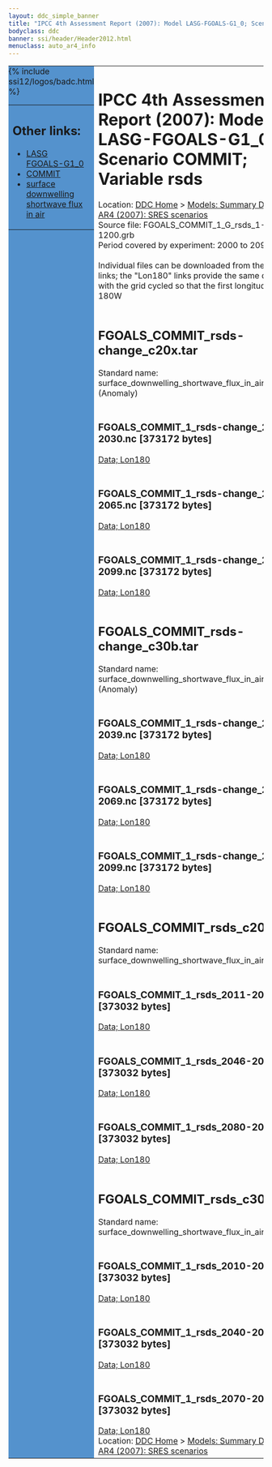 ```yaml
---
layout: ddc_simple_banner
title: "IPCC 4th Assessment Report (2007): Model LASG-FGOALS-G1_0; Scenario COMMIT; Variable rsds"
bodyclass: ddc
banner: ssi/header/Header2012.html
menuclass: auto_ar4_info
---
```



<table width="100%" border="0" cellspacing="0" cellpadding="0" style="border-collapse: collapse;">
<tr style="margin:0;padding:0;border:0;">
<td style="margin:0;padding:0;border:0;height:1pt;width:150pt;background:#5492CD;" valign="top" >

<div id="lh-col2" class="auto_ar4_info">
<table class="menumain" bgcolor="#5492CD" cellspacing="0" width="100%" border="0">
<tr><td>
<h2> Other links:</h2>
<ul>
<li><a href="/auto/ar4/model-LASG-FGOALS-G1_0.html">LASG<br/>FGOALS-G1_0</a></li>
<li><a href="/auto/ar4/scenario-COMMIT.html">COMMIT</a></li>
<li><a href="/auto/ar4/var-surface_downwelling_shortwave_flux_in_air.html">surface downwelling<br/> shortwave flux in air</a></li>
</ul>
</td></tr>
{% include ssi12/logos/badc.html %}
</table>
</div>
</td>
<td><h1>IPCC 4th Assessment Report (2007): Model LASG-FGOALS-G1_0; Scenario COMMIT; Variable rsds</h1>

<!-- Breadcrumb1 -->
<div id="breadcrumb1" align="left">
Location: <a href="/index.html">DDC Home</a> > <a href="/sim/gcm_clim/">Models: Summary Data</a>
> <a href="/sim/gcm_clim/SRES_AR4/index.html">AR4 (2007): SRES scenarios</a>
</div>
<!-- End of Breadcrumb1 -->Source file: FGOALS_COMMIT_1_G_rsds_1-1200.grb
<br/>
Period covered by experiment: 2000 to 2099<br/>
<br/>Individual files can be downloaded from the "data" links; the "Lon180" links provide the same data
         with the grid cycled so that the first longitude is 180W<br/>
<br/><h2>FGOALS_COMMIT_rsds-change_c20x.tar</h2>
Standard name: surface_downwelling_shortwave_flux_in_air (Anomaly)<br>
<br/><h3>FGOALS_COMMIT_1_rsds-change_2011-2030.nc [373172 bytes]</h3>
<a href="http://apps.ipcc-data.org/cgi-bin/downl/ar4_nc/rsds/FGOALS_COMMIT_1_rsds-change_2011-2030.nc">Data; </a><a href="http://apps.ipcc-data.org/cgi-bin/downl/ar4_nc/rsds/FGOALS_COMMIT_1_rsds-change_2011-2030.cyto180.nc"> Lon180</a><br/>
<br/><h3>FGOALS_COMMIT_1_rsds-change_2046-2065.nc [373172 bytes]</h3>
<a href="http://apps.ipcc-data.org/cgi-bin/downl/ar4_nc/rsds/FGOALS_COMMIT_1_rsds-change_2046-2065.nc">Data; </a><a href="http://apps.ipcc-data.org/cgi-bin/downl/ar4_nc/rsds/FGOALS_COMMIT_1_rsds-change_2046-2065.cyto180.nc"> Lon180</a><br/>
<br/><h3>FGOALS_COMMIT_1_rsds-change_2080-2099.nc [373172 bytes]</h3>
<a href="http://apps.ipcc-data.org/cgi-bin/downl/ar4_nc/rsds/FGOALS_COMMIT_1_rsds-change_2080-2099.nc">Data; </a><a href="http://apps.ipcc-data.org/cgi-bin/downl/ar4_nc/rsds/FGOALS_COMMIT_1_rsds-change_2080-2099.cyto180.nc"> Lon180</a><br/>
<br/><h2>FGOALS_COMMIT_rsds-change_c30b.tar</h2>
Standard name: surface_downwelling_shortwave_flux_in_air (Anomaly)<br>
<br/><h3>FGOALS_COMMIT_1_rsds-change_2010-2039.nc [373172 bytes]</h3>
<a href="http://apps.ipcc-data.org/cgi-bin/downl/ar4_nc/rsds/FGOALS_COMMIT_1_rsds-change_2010-2039.nc">Data; </a><a href="http://apps.ipcc-data.org/cgi-bin/downl/ar4_nc/rsds/FGOALS_COMMIT_1_rsds-change_2010-2039.cyto180.nc"> Lon180</a><br/>
<br/><h3>FGOALS_COMMIT_1_rsds-change_2040-2069.nc [373172 bytes]</h3>
<a href="http://apps.ipcc-data.org/cgi-bin/downl/ar4_nc/rsds/FGOALS_COMMIT_1_rsds-change_2040-2069.nc">Data; </a><a href="http://apps.ipcc-data.org/cgi-bin/downl/ar4_nc/rsds/FGOALS_COMMIT_1_rsds-change_2040-2069.cyto180.nc"> Lon180</a><br/>
<br/><h3>FGOALS_COMMIT_1_rsds-change_2070-2099.nc [373172 bytes]</h3>
<a href="http://apps.ipcc-data.org/cgi-bin/downl/ar4_nc/rsds/FGOALS_COMMIT_1_rsds-change_2070-2099.nc">Data; </a><a href="http://apps.ipcc-data.org/cgi-bin/downl/ar4_nc/rsds/FGOALS_COMMIT_1_rsds-change_2070-2099.cyto180.nc"> Lon180</a><br/>
<br/><h2>FGOALS_COMMIT_rsds_c20x.tar</h2>
Standard name: surface_downwelling_shortwave_flux_in_air<br>
<br/><h3>FGOALS_COMMIT_1_rsds_2011-2030.nc [373032 bytes]</h3>
<a href="http://apps.ipcc-data.org/cgi-bin/downl/ar4_nc/rsds/FGOALS_COMMIT_1_rsds_2011-2030.nc">Data; </a><a href="http://apps.ipcc-data.org/cgi-bin/downl/ar4_nc/rsds/FGOALS_COMMIT_1_rsds_2011-2030.cyto180.nc"> Lon180</a><br/>
<br/><h3>FGOALS_COMMIT_1_rsds_2046-2065.nc [373032 bytes]</h3>
<a href="http://apps.ipcc-data.org/cgi-bin/downl/ar4_nc/rsds/FGOALS_COMMIT_1_rsds_2046-2065.nc">Data; </a><a href="http://apps.ipcc-data.org/cgi-bin/downl/ar4_nc/rsds/FGOALS_COMMIT_1_rsds_2046-2065.cyto180.nc"> Lon180</a><br/>
<br/><h3>FGOALS_COMMIT_1_rsds_2080-2099.nc [373032 bytes]</h3>
<a href="http://apps.ipcc-data.org/cgi-bin/downl/ar4_nc/rsds/FGOALS_COMMIT_1_rsds_2080-2099.nc">Data; </a><a href="http://apps.ipcc-data.org/cgi-bin/downl/ar4_nc/rsds/FGOALS_COMMIT_1_rsds_2080-2099.cyto180.nc"> Lon180</a><br/>
<br/><h2>FGOALS_COMMIT_rsds_c30b.tar</h2>
Standard name: surface_downwelling_shortwave_flux_in_air<br>
<br/><h3>FGOALS_COMMIT_1_rsds_2010-2039.nc [373032 bytes]</h3>
<a href="http://apps.ipcc-data.org/cgi-bin/downl/ar4_nc/rsds/FGOALS_COMMIT_1_rsds_2010-2039.nc">Data; </a><a href="http://apps.ipcc-data.org/cgi-bin/downl/ar4_nc/rsds/FGOALS_COMMIT_1_rsds_2010-2039.cyto180.nc"> Lon180</a><br/>
<br/><h3>FGOALS_COMMIT_1_rsds_2040-2069.nc [373032 bytes]</h3>
<a href="http://apps.ipcc-data.org/cgi-bin/downl/ar4_nc/rsds/FGOALS_COMMIT_1_rsds_2040-2069.nc">Data; </a><a href="http://apps.ipcc-data.org/cgi-bin/downl/ar4_nc/rsds/FGOALS_COMMIT_1_rsds_2040-2069.cyto180.nc"> Lon180</a><br/>
<br/><h3>FGOALS_COMMIT_1_rsds_2070-2099.nc [373032 bytes]</h3>
<a href="http://apps.ipcc-data.org/cgi-bin/downl/ar4_nc/rsds/FGOALS_COMMIT_1_rsds_2070-2099.nc">Data; </a><a href="http://apps.ipcc-data.org/cgi-bin/downl/ar4_nc/rsds/FGOALS_COMMIT_1_rsds_2070-2099.cyto180.nc"> Lon180</a><br/>
<!-- Breadcrumb2 -->
<div id="breadcrumb2" align="left">
Location: <a href="/index.html">DDC Home</a> > <a href="/sim/gcm_clim/">Models: Summary Data</a>
> <a href="/sim/gcm_clim/SRES_AR4/index.html">AR4 (2007): SRES scenarios</a>
</div>
<!-- End of Breadcrumb2 --></td></tr></table>
